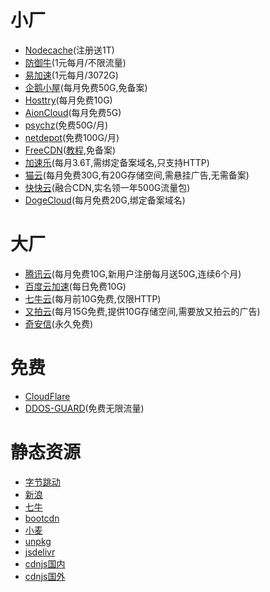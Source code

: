 # 小厂
* [Nodecache](https://www.nodecache.com/)(注册送1T)
* [防御牛](https://www.defendbull.com/public)(1元每月/不限流量)
* [易加速](http://www.1jiasu.cc/)(1元每月/3072G)
* [企鹅小屋](http://www.aipky.com/)(每月免费50G,免备案)
* [Hosttry](https://hostry.com/products/cdn/)(每月免费10G)
* [AionCloud](https://www.aioncloud.com/)(每月免费5G)
* [psychz](https://www.psychz.net/cdn.html)(免费50G/月)
* [netdepot](https://netdepot.com/)(免费100G/月)
* [FreeCDN](http://su.zhiduopc.com/)([教程](https://www.cokemine.com/freecdn.html),免备案)
* [加速乐](https://www.yunaq.com/)(每月3.6T,需绑定备案域名,只支持HTTP)
* [猫云](https://www.maoyuncloud.com/)(每月免费30G,有20G存储空间,需悬挂广告,无需备案)
* [快快云](https://www.kuaikuaicloud.com/)(融合CDN,实名领一年500G流量包)
* [DogeCloud](https://www.dogecloud.com/price?product=cdn)(每月免费20G,绑定备案域名)

# 大厂
* [腾讯云](https://cloud.tencent.com/)(每月免费10G,新用户注册每月送50G,连续6个月)
* [百度云加速](https://su.baidu.com/)(每日免费10G)
* [七牛云](https://www.qiniu.com/)(每月前10G免费,仅限HTTP)
* [又拍云](https://www.upyun.com/)(每月15G免费,提供10G存储空间,需要放又拍云的广告)
* [奇安信](https://wangzhan.qianxin.com/)(永久免费)

# 免费
* [CloudFlare](https://dash.cloudflare.com/)
* [DDOS-GUARD](https://ddos-guard.net/)(免费无限流量)

# 静态资源
* [字节跳动](http://cdn.bytedance.com/)
* [新浪](https://lib.sinaapp.com/)
* [七牛](https://www.staticfile.org/)
* [bootcdn](https://www.bootcdn.cn/)
* [小麦](https://jscdn.pro)
* [unpkg](https://unpkg.com/)
* [jsdelivr](https://www.jsdelivr.com/)
* [cdnjs国内](https://cdnjs.net/)
* [cdnjs国外](https://cdnjs.com/)